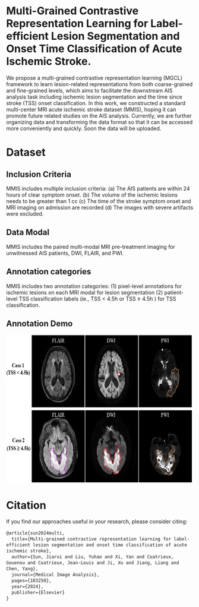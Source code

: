 # Multi-Grained Contrastive Representation Learning for Label-efficient Lesion Segmentation and Onset Time Classification of Acute Ischemic Stroke.
We propose a multi-grained contrastive representation learning (MGCL) framework to learn lesion-related representations from both coarse-grained and fine-grained levels, which aims to facilitate the downstream AIS analysis task including ischemic lesion segmentation and the time since stroke (TSS) onset classification. In this work, we constructed a standard multi-center MRI acute ischemic stroke dataset (MMIS), hoping it can promote future related studies on the AIS analysis. Currently, we are further organizing data and transforming the data format so that it can be accessed more conveniently and quickly. Soon the data will be uploaded.

# Dataset
## Inclusion Criteria
MMIS includes multiple inclusion criteria: (a) The AIS patients are within 24 hours of clear symptom onset. (b) The volume of the ischemic lesions needs to be greater than 1 cc (c) The time of the stroke symptom onset and MRI imaging on admission are recorded (d) The images with severe artifacts were excluded.
## Data Modal
MMIS includes the paired multi-modal MRI pre-treatment imaging for unwitnessed AIS patients, DWI, FLAIR, and PWI. 
## Annotation categories
MMIS includes two annotation categories: (1) pixel-level annotations for ischemic lesions on each MRI modal for lesion segmentation (2) patient-level TSS classification labels (ie., TSS < 4.5h or TSS ≥ 4.5h ) for TSS classification.
## Annotation Demo
<img src="https://github.com/JiaRuiS/MGCL/blob/main/data/data demo.png" width="700" height="400" alt="demo"/><br/>

# Citation
If you find our approaches useful in your research, please consider citing:
```
@article{sun2024multi,
  title={Multi-grained contrastive representation learning for label-efficient lesion segmentation and onset time classification of acute ischemic stroke},
  author={Sun, Jiarui and Liu, Yuhao and Xi, Yan and Coatrieux, Gouenou and Coatrieux, Jean-Louis and Ji, Xu and Jiang, Liang and Chen, Yang},
  journal={Medical Image Analysis},
  pages={103250},
  year={2024},
  publisher={Elsevier}
}
```
